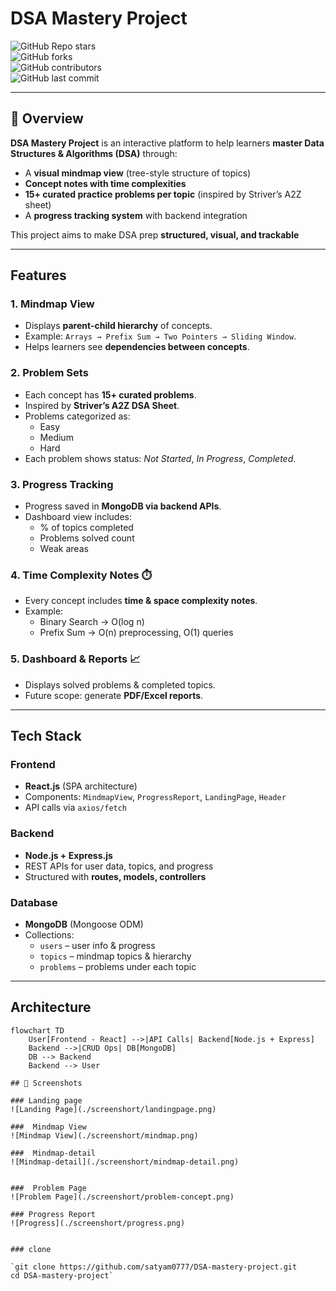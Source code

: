 #  DSA Mastery Project   

![GitHub Repo stars](https://img.shields.io/github/stars/satyam0777/DSA-mastery-project?style=social)  
![GitHub forks](https://img.shields.io/github/forks/satyam0777/DSA-mastery-project?style=social)  
![GitHub contributors](https://img.shields.io/github/contributors/satyam0777/DSA-mastery-project)  
![GitHub last commit](https://img.shields.io/github/last-commit/satyam0777/DSA-mastery-project)  

---

## 📖 Overview  

**DSA Mastery Project** is an interactive platform to help learners **master Data Structures & Algorithms (DSA)** through:  

- A **visual mindmap view** (tree-style structure of topics)  
- **Concept notes with time complexities**  
- **15+ curated practice problems per topic** (inspired by Striver’s A2Z sheet)  
- A **progress tracking system** with backend integration  

This project aims to make DSA prep **structured, visual, and trackable**  

---

##  Features  

### 1. Mindmap View   
- Displays **parent-child hierarchy** of concepts.  
- Example: `Arrays → Prefix Sum → Two Pointers → Sliding Window`.  
- Helps learners see **dependencies between concepts**.  

### 2. Problem Sets   
- Each concept has **15+ curated problems**.  
- Inspired by **Striver’s A2Z DSA Sheet**.  
- Problems categorized as:  
  - Easy  
  - Medium   
  - Hard   
- Each problem shows status: *Not Started*, *In Progress*, *Completed*.  

### 3. Progress Tracking   
- Progress saved in **MongoDB via backend APIs**.  
- Dashboard view includes:  
  - % of topics completed  
  - Problems solved count  
  - Weak areas  

### 4. Time Complexity Notes ⏱️  
- Every concept includes **time & space complexity notes**.  
- Example:  
  - Binary Search → O(log n)  
  - Prefix Sum → O(n) preprocessing, O(1) queries  

### 5. Dashboard & Reports 📈  
- Displays solved problems & completed topics.  
- Future scope: generate **PDF/Excel reports**.  

---

##  Tech Stack  

### Frontend  
- **React.js** (SPA architecture)  
- Components: `MindmapView`, `ProgressReport`, `LandingPage`, `Header`  
- API calls via `axios/fetch`  

### Backend  
- **Node.js + Express.js**  
- REST APIs for user data, topics, and progress  
- Structured with **routes, models, controllers**  

### Database  
- **MongoDB** (Mongoose ODM)  
- Collections:  
  - `users` – user info & progress  
  - `topics` – mindmap topics & hierarchy  
  - `problems` – problems under each topic  

---

##  Architecture  

```mermaid
flowchart TD
    User[Frontend - React] -->|API Calls| Backend[Node.js + Express]
    Backend -->|CRUD Ops| DB[MongoDB]
    DB --> Backend
    Backend --> User

## 📸 Screenshots  

### Landing page
![Landing Page](./screenshort/landingpage.png)

###  Mindmap View  
![Mindmap View](./screenshort/mindmap.png)  

###  Mindmap-detail
![Mindmap-detail](./screenshort/mindmap-detail.png)  


###  Problem Page  
![Problem Page](./screenshort/problem-concept.png)  

### Progress Report
![Progress](./screenshort/progress.png)


### clone

`git clone https://github.com/satyam0777/DSA-mastery-project.git
cd DSA-mastery-project`
